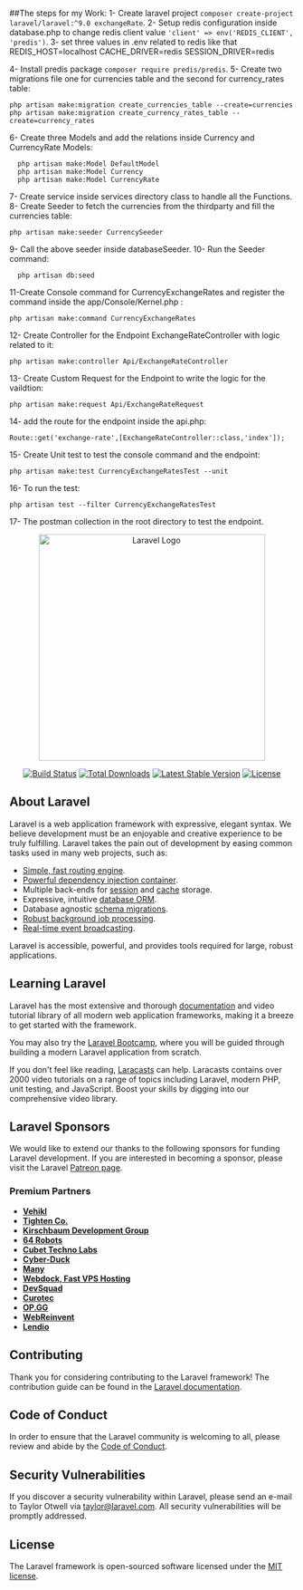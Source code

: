 ##The steps for my Work:
1- Create laravel project ```composer create-project laravel/laravel:^9.0 exchangeRate```.
2- Setup redis configuration inside database.php to change redis client value ```'client' => env('REDIS_CLIENT', 'predis')```.
3- set three values in .env related to redis like that 
    REDIS_HOST=localhost
    CACHE_DRIVER=redis
    SESSION_DRIVER=redis
    
4- Install predis package ```composer require predis/predis```.
5- Create two migrations file one for currencies table and the second for currency_rates table:
   ```
   php artisan make:migration create_currencies_table --create=currencies
   php artisan make:migration create_currency_rates_table --create=currency_rates
   ```
6- Create three Models and add the relations inside Currency and CurrencyRate Models:
  ```
    php artisan make:Model DefaultModel
    php artisan make:Model Currency
    php artisan make:Model CurrencyRate
  ```
7- Create service inside services directory class to handle all the Functions.
8- Create Seeder to fetch the currencies from the thirdparty and fill the currencies table:
  ```
  php artisan make:seeder CurrencySeeder
  ```
9- Call the above seeder inside databaseSeeder.
10- Run the Seeder command:
  ```
    php artisan db:seed
  ```
11-Create Console command for CurrencyExchangeRates and register the command inside the app/Console/Kernel.php :
```
php artisan make:command CurrencyExchangeRates
```
12- Create Controller for the Endpoint ExchangeRateController with logic related to it:
```
php artisan make:controller Api/ExchangeRateController
```
13- Create Custom Request for the Endpoint to write the logic for the vaildtion:
```
php artisan make:request Api/ExchangeRateRequest
```
14- add the route for the endpoint inside the api.php:
```
Route::get('exchange-rate',[ExchangeRateController::class,'index']);
```
15- Create Unit test to test the console command and the endpoint:
```
php artisan make:test CurrencyExchangeRatesTest --unit
```
16- To run the test:
```
php artisan test --filter CurrencyExchangeRatesTest
```
17- The postman collection in the root directory to test the endpoint.
  

<p align="center"><a href="https://laravel.com" target="_blank"><img src="https://raw.githubusercontent.com/laravel/art/master/logo-lockup/5%20SVG/2%20CMYK/1%20Full%20Color/laravel-logolockup-cmyk-red.svg" width="400" alt="Laravel Logo"></a></p>

<p align="center">
<a href="https://github.com/laravel/framework/actions"><img src="https://github.com/laravel/framework/workflows/tests/badge.svg" alt="Build Status"></a>
<a href="https://packagist.org/packages/laravel/framework"><img src="https://img.shields.io/packagist/dt/laravel/framework" alt="Total Downloads"></a>
<a href="https://packagist.org/packages/laravel/framework"><img src="https://img.shields.io/packagist/v/laravel/framework" alt="Latest Stable Version"></a>
<a href="https://packagist.org/packages/laravel/framework"><img src="https://img.shields.io/packagist/l/laravel/framework" alt="License"></a>
</p>

## About Laravel

Laravel is a web application framework with expressive, elegant syntax. We believe development must be an enjoyable and creative experience to be truly fulfilling. Laravel takes the pain out of development by easing common tasks used in many web projects, such as:

- [Simple, fast routing engine](https://laravel.com/docs/routing).
- [Powerful dependency injection container](https://laravel.com/docs/container).
- Multiple back-ends for [session](https://laravel.com/docs/session) and [cache](https://laravel.com/docs/cache) storage.
- Expressive, intuitive [database ORM](https://laravel.com/docs/eloquent).
- Database agnostic [schema migrations](https://laravel.com/docs/migrations).
- [Robust background job processing](https://laravel.com/docs/queues).
- [Real-time event broadcasting](https://laravel.com/docs/broadcasting).

Laravel is accessible, powerful, and provides tools required for large, robust applications.

## Learning Laravel

Laravel has the most extensive and thorough [documentation](https://laravel.com/docs) and video tutorial library of all modern web application frameworks, making it a breeze to get started with the framework.

You may also try the [Laravel Bootcamp](https://bootcamp.laravel.com), where you will be guided through building a modern Laravel application from scratch.

If you don't feel like reading, [Laracasts](https://laracasts.com) can help. Laracasts contains over 2000 video tutorials on a range of topics including Laravel, modern PHP, unit testing, and JavaScript. Boost your skills by digging into our comprehensive video library.

## Laravel Sponsors

We would like to extend our thanks to the following sponsors for funding Laravel development. If you are interested in becoming a sponsor, please visit the Laravel [Patreon page](https://patreon.com/taylorotwell).

### Premium Partners

- **[Vehikl](https://vehikl.com/)**
- **[Tighten Co.](https://tighten.co)**
- **[Kirschbaum Development Group](https://kirschbaumdevelopment.com)**
- **[64 Robots](https://64robots.com)**
- **[Cubet Techno Labs](https://cubettech.com)**
- **[Cyber-Duck](https://cyber-duck.co.uk)**
- **[Many](https://www.many.co.uk)**
- **[Webdock, Fast VPS Hosting](https://www.webdock.io/en)**
- **[DevSquad](https://devsquad.com)**
- **[Curotec](https://www.curotec.com/services/technologies/laravel/)**
- **[OP.GG](https://op.gg)**
- **[WebReinvent](https://webreinvent.com/?utm_source=laravel&utm_medium=github&utm_campaign=patreon-sponsors)**
- **[Lendio](https://lendio.com)**

## Contributing

Thank you for considering contributing to the Laravel framework! The contribution guide can be found in the [Laravel documentation](https://laravel.com/docs/contributions).

## Code of Conduct

In order to ensure that the Laravel community is welcoming to all, please review and abide by the [Code of Conduct](https://laravel.com/docs/contributions#code-of-conduct).

## Security Vulnerabilities

If you discover a security vulnerability within Laravel, please send an e-mail to Taylor Otwell via [taylor@laravel.com](mailto:taylor@laravel.com). All security vulnerabilities will be promptly addressed.

## License

The Laravel framework is open-sourced software licensed under the [MIT license](https://opensource.org/licenses/MIT).

